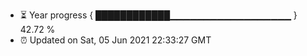 - ⏳ Year progress { ████████████▁▁▁▁▁▁▁▁▁▁▁▁▁▁▁▁▁▁ } 42.72 %
- ⏰ Updated on Sat, 05 Jun 2021 22:33:27 GMT

